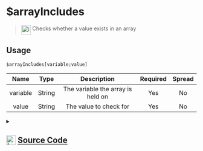 # $arrayIncludes
> <img align="top" src="https://upload.wikimedia.org/wikipedia/commons/thumb/e/e4/Infobox_info_icon.svg/160px-Infobox_info_icon.svg.png?20150409153300" alt="image" width="25" height="auto"> Checks whether a value exists in an array
## Usage
```
$arrayIncludes[variable;value]
```
| Name | Type | Description | Required | Spread
| :---: | :---: | :---: | :---: | :---: |
variable | String | The variable the array is held on | Yes | No
value | String | The value to check for | Yes | No
<details>
<summary>
    
## <img align="top" src="https://cdn4.iconfinder.com/data/icons/iconsimple-logotypes/512/github-512.png" alt="image" width="25" height="auto">  [Source Code](https://github.com/tryforge/ForgeScript-V2/blob/main/src/native/arrayIncludes.ts)
    
</summary>
    
```ts
import { ArgType, NativeFunction, Return } from "../structures"

export default new NativeFunction({
    name: "$arrayIncludes",
    description: "Checks whether a value exists in an array",
    unwrap: true,
    args: [
        {
            name: "variable",
            description: "The variable the array is held on",
            rest: false,
            required: true,
            type: ArgType.String
        },
        {
            name: "value",
            description: "The value to check for",
            rest: false,
            type: ArgType.String,
            required: true
        }
    ],
    brackets: true,
    execute(ctx, [ name, value ]) {
        const arr = ctx.getEnvironmentKey([ name ])
        return Return.success(Array.isArray(arr) ? arr.includes(value) : false)
    },
})
```
    
</details>